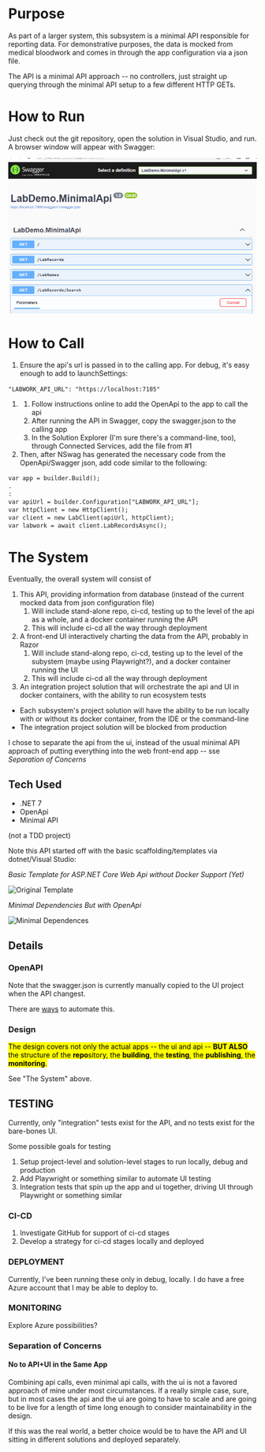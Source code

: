 # Purpose

As part of a larger system, this subsystem is a minimal API responsible for reporting data. For demonstrative purposes, the data is mocked from medical bloodwork and comes in through the app configuration via a json file.

The API is a minimal API approach -- no controllers, just straight up querying through the minimal API setup to a few different HTTP GETs.

# How to Run

Just check out the git repository, open the solution in Visual Studio, and run.  A browser window will appear with Swagger:

![Swagger](img/Swagger.png)

# How to Call

1. Ensure the api's url is passed in to the calling app.  For debug, it's easy enough to add to launchSettings:

```"LABWORK_API_URL": "https://localhost:7105"```

1. 1. Follow instructions online to add the OpenApi to the app to call the api
    1. After running the API in Swagger, copy the swagger.json to the calling app
    2. In the Solution Explorer (I'm sure there's a command-line, too), through Connected Services, add the file from #1
2. Then, after NSwag has generated the necessary code from the OpenApi/Swagger json, add code similar to the following:

```
var app = builder.Build();
.
:
var apiUrl = builder.Configuration["LABWORK_API_URL"];
var httpClient = new HttpClient();
var client = new LabClient(apiUrl, httpClient);
var labwork = await client.LabRecordsAsync();
```


# The System

Eventually, the overall system will consist of
1. This API, providing information from database (instead of the current mocked data from json configuration file)
    1. Will include stand-alone repo, ci-cd, testing up to the level of the api as a whole, and a docker container running the API
    1. This will include ci-cd all the way through deployment
1. A front-end UI interactively charting the data from the API, probably in Razor
    1. Will include stand-along repo, ci-cd, testing up to the level of the subystem (maybe using Playwright?), and a docker container running the UI
    1. This will include ci-cd all the way through deployment
1. An integration project solution that will orchestrate the api and UI in docker containers, with the ability to run ecosystem tests

- Each subsystem's project solution will have the ability to be run locally with or without its docker container, from the IDE or the command-line
- The integration project solution will be blocked from production

I chose to separate the api from the ui, instead of the usual minimal API approach of putting everything into the web front-end app -- sse *Separation of Concerns*

## Tech Used

- .NET 7
- OpenApi
- Minimal API

(not a TDD project)

Note this API started off with the basic scaffolding/templates via dotnet/Visual Studio:

*Basic Template for ASP.NET Core Web Api without Docker Support (Yet)*

![Original Template](img/InitialDotNetTemplate.png)

*Minimal Dependencies But with OpenApi*

![Minimal Dependences](img/MinimalDependencies.png)

## Details

### OpenAPI

Note that the swagger.json is currently manually copied to the UI project when the API changest. 

There are [ways](https://techcommunity.microsoft.com/t5/healthcare-and-life-sciences/auto-regenerating-api-client-for-your-open-api-project/ba-p/3302390) to automate this.

### Design

<mark>The design covers not only the actual apps -- the ui and api -- **BUT ALSO** the structure of the **repo**sitory, the **building**, the **testing**, the **publishing**, the **monitoring**.</mark>

See "The System" above.

## TESTING

Currently, only "integration" tests exist for the API, and no tests exist for the bare-bones UI.  

Some possible goals for testing

1. Setup project-level and solution-level stages to run locally, debug and production
1. Add Playwright or something similar to automate UI testing
1. Integration tests that spin up the app and ui together, driving UI through Playwright or something similar

### CI-CD

1. Investigate GitHub for support of ci-cd stages
1. Develop a strategy for ci-cd stages locally and deployed

### DEPLOYMENT

Currently, I've been running these only in debug, locally.  I do have a free Azure account that I may be able to deploy to.

### MONITORING

Explore Azure possibilities?

### Separation of Concerns

#### No to API+UI in the Same App

Combining api calls, even minimal api calls, with the ui is not a favored approach of mine under most circumstances. If a really simple case, sure, but in most cases the api and the ui are going to have to scale and are going to be live for a length of time long enough to consider maintainability in the design.

If this was the real world, a better choice would be to have the API and UI sitting in different solutions and deployed separately.

